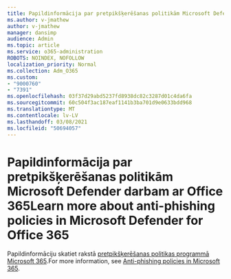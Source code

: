 ```yaml
---
title: Papildinformācija par pretpikšķerēšanas politikām Microsoft Defender darbam ar Office 365
ms.author: v-jmathew
author: v-jmathew
manager: dansimp
audience: Admin
ms.topic: article
ms.service: o365-administration
ROBOTS: NOINDEX, NOFOLLOW
localization_priority: Normal
ms.collection: Adm_O365
ms.custom:
- "9000760"
- "7391"
ms.openlocfilehash: 03f37d29abd5237fd8938dc82c3287d01c4da6fa
ms.sourcegitcommit: 60c504f3ac187eaf1141b3ba701d9e0633bdd968
ms.translationtype: MT
ms.contentlocale: lv-LV
ms.lasthandoff: 03/08/2021
ms.locfileid: "50694057"
---
```

# <a name="learn-more-about-anti-phishing-policies-in-microsoft-defender-for-office-365"></a><span data-ttu-id="24995-102">Papildinformācija par pretpikšķerēšanas politikām Microsoft Defender darbam ar Office 365</span><span class="sxs-lookup"><span data-stu-id="24995-102">Learn more about anti-phishing policies in Microsoft Defender for Office 365</span></span>

<span data-ttu-id="24995-103">Papildinformāciju skatiet rakstā [pretpikšķerēšanas politikas programmā Microsoft 365](https://go.microsoft.com/fwlink/?linkid=2092235).</span><span class="sxs-lookup"><span data-stu-id="24995-103">For more information, see [Anti-phishing policies in Microsoft 365](https://go.microsoft.com/fwlink/?linkid=2092235).</span></span>

